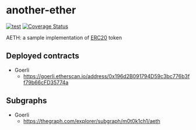 # another-ether

[![test](https://github.com/m0t0k1ch1/another-ether/actions/workflows/test.yml/badge.svg)](https://github.com/m0t0k1ch1/another-ether/actions/workflows/test.yml)
[![Coverage Status](https://coveralls.io/repos/github/m0t0k1ch1/another-ether/badge.svg?branch=master)](https://coveralls.io/github/m0t0k1ch1/another-ether?branch=master)

AETH: a sample implementation of [ERC20](https://eips.ethereum.org/EIPS/eip-20) token

## Deployed contracts

- Goerli
  - https://goerli.etherscan.io/address/0x196d2B091794D59c3bc776b3ff79b66cFD35774a

## Subgraphs

- Goerli
  - https://thegraph.com/explorer/subgraph/m0t0k1ch1/aeth
